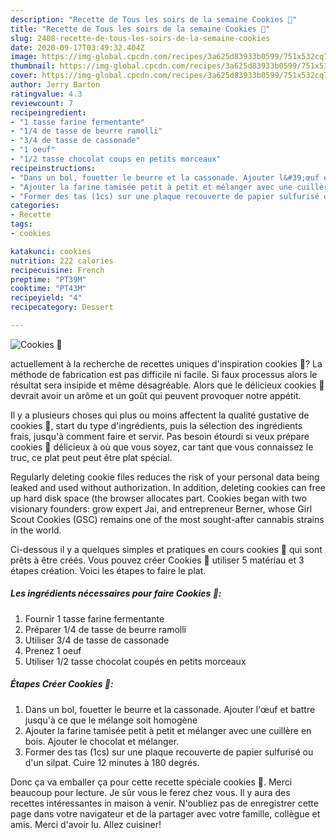 ```yaml
---
description: "Recette de Tous les soirs de la semaine Cookies 🍪"
title: "Recette de Tous les soirs de la semaine Cookies 🍪"
slug: 2408-recette-de-tous-les-soirs-de-la-semaine-cookies
date: 2020-09-17T03:49:32.404Z
image: https://img-global.cpcdn.com/recipes/3a625d83933b0599/751x532cq70/cookies-🍪-photo-principale-de-la-recette.jpg
thumbnail: https://img-global.cpcdn.com/recipes/3a625d83933b0599/751x532cq70/cookies-🍪-photo-principale-de-la-recette.jpg
cover: https://img-global.cpcdn.com/recipes/3a625d83933b0599/751x532cq70/cookies-🍪-photo-principale-de-la-recette.jpg
author: Jerry Barton
ratingvalue: 4.3
reviewcount: 7
recipeingredient:
- "1 tasse farine fermentante"
- "1/4 de tasse de beurre ramolli"
- "3/4 de tasse de cassonade"
- "1 oeuf"
- "1/2 tasse chocolat coups en petits morceaux"
recipeinstructions:
- "Dans un bol, fouetter le beurre et la cassonade. Ajouter l&#39;œuf et battre jusqu&#39;à ce que le mélange soit homogène"
- "Ajouter la farine tamisée petit à petit et mélanger avec une cuillère en bois. Ajouter le chocolat et mélanger."
- "Former des tas (1cs) sur une plaque recouverte de papier sulfurisé ou d&#39;un silpat. Cuire 12 minutes à 180 degrés."
categories:
- Recette
tags:
- cookies

katakunci: cookies 
nutrition: 222 calories
recipecuisine: French
preptime: "PT39M"
cooktime: "PT43M"
recipeyield: "4"
recipecategory: Dessert

---
```



![Cookies 🍪](https://img-global.cpcdn.com/recipes/3a625d83933b0599/751x532cq70/cookies-🍪-photo-principale-de-la-recette.jpg)

actuellement à la recherche de recettes uniques d'inspiration cookies 🍪? La méthode de fabrication est pas difficile ni facile. Si faux processus alors le résultat sera insipide et même désagréable. Alors que le délicieux cookies 🍪 devrait avoir un arôme et un goût qui peuvent provoquer notre appétit.

Il y a plusieurs choses qui plus ou moins affectent la qualité gustative de cookies 🍪, start du type d'ingrédients, puis la sélection des ingrédients frais, jusqu'à comment faire et servir. Pas besoin étourdi si veux prépare cookies 🍪 délicieux à où que vous soyez, car tant que vous connaissez le truc, ce plat peut peut être plat spécial.

Regularly deleting cookie files reduces the risk of your personal data being leaked and used without authorization. In addition, deleting cookies can free up hard disk space (the browser allocates part. Cookies began with two visionary founders: grow expert Jai, and entrepreneur Berner, whose Girl Scout Cookies (GSC) remains one of the most sought-after cannabis strains in the world.


Ci-dessous il y a quelques simples et pratiques en cours cookies 🍪 qui sont prêts à être créés. Vous pouvez créer Cookies 🍪 utiliser 5 matériau et 3 étapes création. Voici les étapes to faire le plat.

<!--inarticleads1-->

##### Les ingrédients nécessaires pour faire Cookies 🍪:

1. Fournir 1 tasse farine fermentante
1. Préparer 1/4 de tasse de beurre ramolli
1. Utiliser 3/4 de tasse de cassonade
1. Prenez 1 oeuf
1. Utiliser 1/2 tasse chocolat coupés en petits morceaux




<!--inarticleads2-->

##### Étapes Créer Cookies 🍪:

1. Dans un bol, fouetter le beurre et la cassonade. Ajouter l&#39;œuf et battre jusqu&#39;à ce que le mélange soit homogène
1. Ajouter la farine tamisée petit à petit et mélanger avec une cuillère en bois. Ajouter le chocolat et mélanger.
1. Former des tas (1cs) sur une plaque recouverte de papier sulfurisé ou d&#39;un silpat. Cuire 12 minutes à 180 degrés.





Donc ça va emballer ça pour cette recette spéciale cookies 🍪. Merci beaucoup pour lecture. Je sûr vous le ferez chez vous. Il y aura des recettes  intéressantes in maison à venir. N'oubliez pas de enregistrer cette page dans votre navigateur et de la partager avec votre famille, collègue et amis. Merci d'avoir lu. Allez cuisiner!
